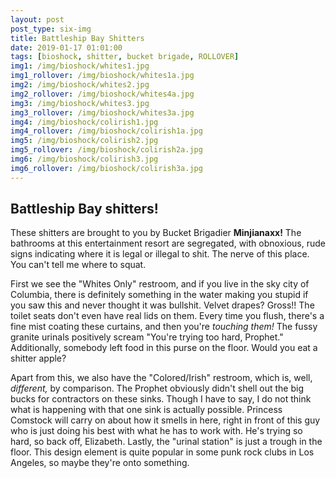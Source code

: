 ```yaml
---
layout: post
post_type: six-img
title: Battleship Bay Shitters
date: 2019-01-17 01:01:00
tags: [bioshock, shitter, bucket brigade, ROLLOVER]
img1: /img/bioshock/whites1.jpg
img1_rollover: /img/bioshock/whites1a.jpg
img2: /img/bioshock/whites2.jpg
img2_rollover: /img/bioshock/whites4a.jpg
img3: /img/bioshock/whites3.jpg
img3_rollover: /img/bioshock/whites3a.jpg
img4: /img/bioshock/colirish1.jpg
img4_rollover: /img/bioshock/colirish1a.jpg
img5: /img/bioshock/colirish2.jpg
img5_rollover: /img/bioshock/colirish2a.jpg
img6: /img/bioshock/colirish3.jpg
img6_rollover: /img/bioshock/colirish3a.jpg
---
```

## Battleship Bay shitters!

These shitters are brought to you by Bucket Brigadier **Minjianaxx!** The bathrooms at this entertainment resort are segregated, with obnoxious, rude signs indicating where it is legal or illegal to shit. The nerve of this place. You can't tell me where to squat.


First we see the "Whites Only" restroom, and if you live in the sky city of Columbia, there is definitely something in the water making you stupid if you saw this and never thought it was bullshit. Velvet drapes? Gross!! The toilet seats don't even have real lids on them. Every time you flush, there's a fine mist coating these curtains, and then you're *touching them!* The fussy granite urinals positively scream "You're trying too hard, Prophet." Additionally, somebody left food in this purse on the floor. Would you eat a shitter apple?


Apart from this, we also have the "Colored/Irish" restroom, which is, well, *different,* by comparison. The Prophet obviously didn't shell out the big bucks for contractors on these sinks. Though I have to say, I do not think what is happening with that one sink is actually possible. Princess Comstock will carry on about how it smells in here, right in front of this guy who is just doing his best with what he has to work with. He's trying so hard, so back off, Elizabeth. Lastly, the "urinal station" is just a trough in the floor. This design element is quite popular in some punk rock clubs in Los Angeles, so maybe they're onto something.
